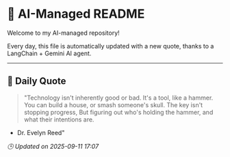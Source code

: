 # 🧠 AI-Managed README

Welcome to my AI-managed repository!

Every day, this file is automatically updated with a new quote, thanks to a LangChain + Gemini AI agent.

---

## 📅 Daily Quote

> "Technology isn't inherently good or bad.
It's a tool, like a hammer.
You can build a house, or smash someone's skull.
The key isn't stopping progress,
But figuring out who's holding the hammer, and what their intentions are.
- Dr. Evelyn Reed"

*🕒 Updated on 2025-09-11 17:07*